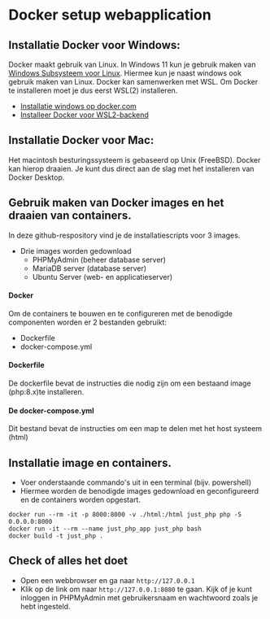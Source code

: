# Docker setup webapplication
## Installatie Docker voor Windows:
Docker maakt gebruik van Linux. In Windows 11 kun je gebruik maken van [Windows Subsysteem voor Linux](https://learn.microsoft.com/nl-nl/windows/wsl/about). Hiermee kun je naast windows ook gebruik maken van Linux. Docker kan samenwerken met WSL. Om Docker te installeren moet je dus eerst WSL(2) installeren.

* [Installatie windows op docker.com](https://docs.docker.com/desktop/setup/install/windows-install/)
* [Installeer Docker voor WSL2-backend](https://learn.microsoft.com/en-us/windows/wsl/install)

## Installatie Docker voor Mac:
Het macintosh besturingssysteem is gebaseerd op Unix (FreeBSD). Docker kan hierop draaien. Je kunt dus direct aan de slag met het installeren van Docker Desktop.

## Gebruik maken van Docker images en het draaien van containers.
In deze github-respository vind je de installatiescripts voor 3 images.
* Drie images worden gedownload
    * PHPMyAdmin (beheer database server)
    * MariaDB server (database server)
    * Ubuntu Server (web- en applicatieserver)

#### Docker
Om de containers te bouwen en te configureren met de benodigde componenten worden er 2 bestanden gebruikt:
* Dockerfile
* docker-compose.yml

#### Dockerfile
De dockerfile bevat de instructies die nodig zijn om een bestaand image (php:8.x)te installeren.

#### De docker-compose.yml
Dit bestand bevat de instructies om een map te delen met het host systeem (html)

## Installatie image en containers.
* Voer onderstaande commando's uit in een terminal (bijv. powershell)
* Hiermee worden de benodigde images gedownload en geconfigureerd en de containers worden opgestart.

```
docker run --rm -it -p 8000:8000 -v ./html:/html just_php php -S 0.0.0.0:8000
docker run -it --rm --name just_php_app just_php bash
docker build -t just_php .       
```


## Check of alles het doet
* Open een webbrowser en ga naar `http://127.0.0.1`
* Klik op de link om naar `http://127.0.0.1:8080` te gaan. Kijk of je kunt inloggen in PHPMyAdmin met gebruikersnaam en wachtwoord zoals je hebt ingesteld.


